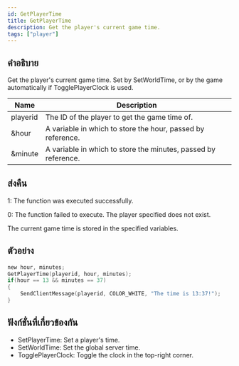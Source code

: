 ```yaml
---
id: GetPlayerTime
title: GetPlayerTime
description: Get the player's current game time.
tags: ["player"]
---
```


## คำอธิบาย

Get the player's current game time. Set by SetWorldTime, or by the game automatically if TogglePlayerClock is used.

| Name     | Description                                                    |
| -------- | -------------------------------------------------------------- |
| playerid | The ID of the player to get the game time of.                  |
| &hour    | A variable in which to store the hour, passed by reference.    |
| &minute  | A variable in which to store the minutes, passed by reference. |

## ส่งคืน

1: The function was executed successfully.

0: The function failed to execute. The player specified does not exist.

The current game time is stored in the specified variables.

## ตัวอย่าง

```c
new hour, minutes;
GetPlayerTime(playerid, hour, minutes);
if(hour == 13 && minutes == 37)
{
    SendClientMessage(playerid, COLOR_WHITE, "The time is 13:37!");
}
```

## ฟังก์ชั่นที่เกี่ยวข้องกัน

- SetPlayerTime: Set a player's time.
- SetWorldTime: Set the global server time.
- TogglePlayerClock: Toggle the clock in the top-right corner.
